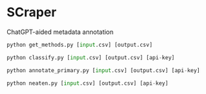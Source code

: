 # SCraper

ChatGPT-aided metadata annotation

```python
python get_methods.py [input.csv] [output.csv]
```

```python
python classify.py [input.csv] [output.csv] [api-key]
```

```python
python annotate_primary.py [input.csv] [output.csv] [api-key]
```

```python
python neaten.py [input.csv] [output.csv] [api-key]
```
